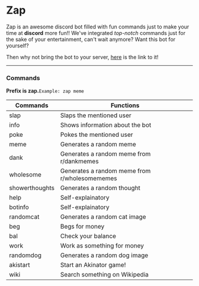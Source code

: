 # Zap

Zap is an awesome discord bot filled with fun commands just to make your time at **discord** more fun!!
We've integrated *top-notch* commands just for the sake of your entertainment, can't wait anymore? Want this bot for yourself?

Then why not bring the bot to your server, [here]() is the link to it!

---------------------------

### Commands

**Prefix is zap.**```Example: zap meme```

| Commands      | Functions     |
| ------------- | ------------- |
| slap          | Slaps the mentioned user|
| info          | Shows information about the bot |
| poke          | Pokes the mentioned user|
| meme          | Generates a random meme |
| dank          | Generates a random meme from r/dankmemes |
| wholesome     | Generates a random meme from r/wholesomememes|
| showerthoughts| Generates a random thought |
| help          | Self-explainatory          |
| botinfo       | Self-explainatory          |
| randomcat     | Generates a random cat image|
| beg           | Begs for money              |
| bal           | Check your balance          |
| work          | Work as something for money  |
 | randomdog    | Generates a random dog image  |
 | akistart     | Start an Akinator game!      |
| wiki        | Search something on Wikipedia |
